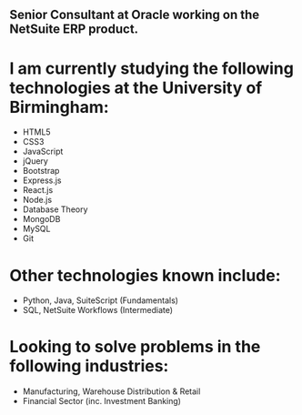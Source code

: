 ## Senior Consultant at Oracle working on the NetSuite ERP product. 

# I am currently studying the following technologies at the University of Birmingham: 

- HTML5 
- CSS3 
- JavaScript 
- jQuery 
- Bootstrap
- Express.js 
- React.js 
- Node.js 
- Database Theory
- MongoDB 
- MySQL
- Git

# Other technologies known include: 
- Python, Java, SuiteScript (Fundamentals) 
- SQL, NetSuite Workflows (Intermediate) 

# Looking to solve problems in the following industries:
- Manufacturing, Warehouse Distribution & Retail
- Financial Sector (inc. Investment Banking)


<!---
conorjkelly96/conorjkelly96 is a ✨ special ✨ repository because its `README.md` (this file) appears on your GitHub profile.
You can click the Preview link to take a look at your changes.
--->
